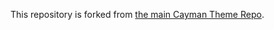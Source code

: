 This repository is forked from [the main Cayman Theme Repo](https://github.com/pages-themes/cayman).